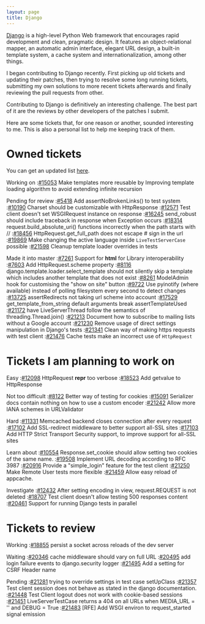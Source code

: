 ```yaml
---
layout: page
title: Django
---
```


[Django](https://djangoproject.com) is a high-level Python Web framework that
encourages rapid development and clean, pragmatic design. It features an
object-relational mapper, an automatic admin interface, elegant URL design, a
built-in template system, a cache system and internationalization, among other
things.

I began contributing to Django recently. First picking up old tickets and
updating their patches, then trying to resolve some long running tickets,
submitting my own solutions to more recent tickets afterwards and finally
reviewing the pull requests from other.

Contributing to Django is definitively an interesting challenge. The best part
of it are the reviews by other developers of the patches I submit.

Here are some tickets that, for one reason or another, sounded interesting to
me. This is also a personal list to help me keeping track of them.


Owned tickets
=============

You can get an updated list
[here](https://code.djangoproject.com/query?owner=unaizalakain).

Working on
:[#15053](https://code.djangoproject.com/ticket/15053/)
    Make templates more reusable by Improving template loading algorithm to avoid extending infinite recursion


Pending for review
:[#5418](https://code.djangoproject.com/ticket/5418/)
    Add assertNoBrokenLinks() to test system
:[#10190](https://code.djangoproject.com/ticket/10190/)
    Charset should be customizable with HttpResponse
:[#12571](https://code.djangoproject.com/ticket/12571/)
    Test client doesn't set WSGIRequest instance on response
:[#16245](https://code.djangoproject.com/ticket/16245/)
    send_robust should include traceback in response when Exception occurs
:[#18314](https://code.djangoproject.com/ticket/18314/)
    request.build_absolute_uri() functions incorrectly when the path starts with //
:[#18456](https://code.djangoproject.com/ticket/18456/)
    HttpRequest.get_full_path does not escape # sign in the url
:[#19869](https://code.djangoproject.com/ticket/19869/)
    Make changing the active language inside `LiveTestServerCase` possible
:[#21598](https://code.djangoproject.com/ticket/21598/)
    Cleanup template loader overrides in tests


Made it into master
:[#7261](https://code.djangoproject.com/ticket/7261/)
     Support for __html__ for Library interoperability
:[#7603](https://code.djangoproject.com/ticket/7603/)
     Add HttpRequest.scheme property
:[#8116](https://code.djangoproject.com/ticket/8116/)
     django.template.loader.select_template should not silently skip a template which includes another template that does not exist
:[#8261](https://code.djangoproject.com/ticket/8261/)
     ModelAdmin hook for customising the "show on site" button
:[#9722](https://code.djangoproject.com/ticket/9722/)
     Use pyinotify (where available) instead of polling filesystem every second to detect changes
:[#13725](https://code.djangoproject.com/ticket/13725/)
    assertRedirects not taking url scheme into account
:[#17529](https://code.djangoproject.com/ticket/17529/)
    get_template_from_string default arguments break assertTemplateUsed
:[#21172](https://code.djangoproject.com/ticket/21172/)
    have LiveServerThread follow the semantics of threading.Thread.join()
:[#21213](https://code.djangoproject.com/ticket/21213/)
    Document how to subscribe to mailing lists without a Google account
:[#21230](https://code.djangoproject.com/ticket/21230/)
    Remove usage of direct settings manipulation in Django's tests
:[#21341](https://code.djangoproject.com/ticket/21341/)
    Clean way of making https requests with test client
:[#21476](https://code.djangoproject.com/ticket/21476/)
    Cache tests make an incorrect use of `HttpRequest`


Tickets I am planning to work on
================================


Easy
:[#12098](https://code.djangoproject.com/ticket/12098/)
    HttpRequest __repr__ too verbose
:[#18523](https://code.djangoproject.com/ticket/18523/)
    Add getvalue to HttpResponse


Not too difficult
:[#8122](https://code.djangoproject.com/ticket/8122/)
     Better way of testing for cookies
:[#15091](https://code.djangoproject.com/ticket/15091/)
    Serializer docs contain nothing on how to use a custom encoder
:[#21242](https://code.djangoproject.com/ticket/21242/)
    Allow more IANA schemes in URLValidator


Hard
:[#11331](https://code.djangoproject.com/ticket/11331/)
    Memcached backend closes connection after every request
:[#17102](https://code.djangoproject.com/ticket/17102/)
    Add SSL-redirect middleware to better support all-SSL sites
:[#17103](https://code.djangoproject.com/ticket/17103/)
    Add HTTP Strict Transport Security support, to improve support for all-SSL sites


Learn about
:[#10554](https://code.djangoproject.com/ticket/10554/)
    Response.set_cookie should allow setting two cookies of the same name.
:[#19508](https://code.djangoproject.com/ticket/19508/)
    Implement URL decoding according to RFC 3987
:[#20916](https://code.djangoproject.com/ticket/20916/)
    Provide a "simple_login" feature for the test client
:[#21250](https://code.djangoproject.com/ticket/21250/)
    Make Remote User tests more flexible
:[#21459](https://code.djangoproject.com/ticket/21459/)
    Allow easy reload of appcache.

Investigate
:[#12432](https://code.djangoproject.com/ticket/12432/)
    After setting encoding in view, request.REQUEST is not deleted
:[#18707](https://code.djangoproject.com/ticket/18707/)
    Test client doesn't allow testing 500 responses content
:[#20461](https://code.djangoproject.com/ticket/20461/)
    Support for running Django tests in parallel


Tickets to review
=================


Working
:[#18855](https://code.djangoproject.com/ticket/18855/)
    persist a socket across reloads of the dev server

Waiting
:[#20346](https://code.djangoproject.com/ticket/20346/)
    cache middleware should vary on full URL
:[#20495](https://code.djangoproject.com/ticket/20495/)
    add login failure events to django.security logger
:[#21495](https://code.djangoproject.com/ticket/21495/)
    Add a setting for CSRF Header name

Pending
:[#21281](https://code.djangoproject.com/ticket/21281/)
    trying to override settings in test case setUpClass
:[#21357](https://code.djangoproject.com/ticket/21357/)
    Test client session does not behave as stated in the django documentation.
:[#21448](https://code.djangoproject.com/ticket/21448/)
    Test Client logout does not work with cookie-based sessions
:[#21451](https://code.djangoproject.com/ticket/21451/)
    LiveServerTestCase returns a 404 on all URLs when MEDIA_URL = '' and DEBUG = True
:[#21483](https://code.djangoproject.com/ticket/21483/)
    [RFE] Add WSGI environ to request_started signal emission
